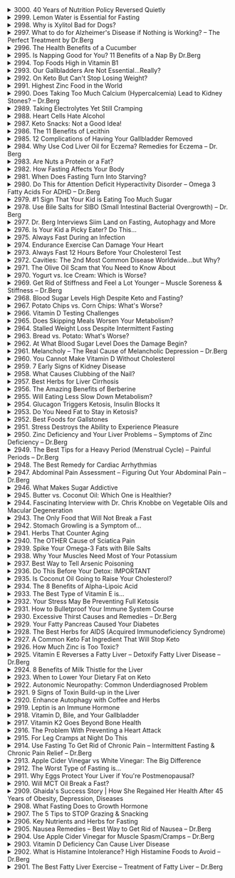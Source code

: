 <details>
<summary>3000. 40 Years of Nutrition Policy Reversed Quietly</summary><br>

<a href="https://www.youtube.com/watch?v=y_VQg6VrSKM" target="_blank">
    <img src="https://img.youtube.com/vi/y_VQg6VrSKM/maxresdefault.jpg" width="250"
    alt="[Youtube]" onerror="this.style.display='none';">
</a>


</details>

<details>
<summary>2999. Lemon Water is Essential for Fasting</summary><br>

<a href="https://www.youtube.com/watch?v=xJ0g7HJKNgY" target="_blank">
    <img src="https://img.youtube.com/vi/xJ0g7HJKNgY/maxresdefault.jpg" width="250"
    alt="[Youtube]" onerror="this.style.display='none';">
</a>


</details>

<details>
<summary>2998. Why is Xylitol Bad for Dogs?</summary><br>

<a href="https://www.youtube.com/watch?v=Fp7eX8yjPP4" target="_blank">
    <img src="https://img.youtube.com/vi/Fp7eX8yjPP4/maxresdefault.jpg" width="250"
    alt="[Youtube]" onerror="this.style.display='none';">
</a>


</details>

<details>
<summary>2997. What to do for Alzheimer's Disease if Nothing is Working? – The Perfect Treatment by Dr.Berg</summary><br>

<a href="https://www.youtube.com/watch?v=Dh2mX_o9ZYQ" target="_blank">
    <img src="https://img.youtube.com/vi/Dh2mX_o9ZYQ/maxresdefault.jpg" width="250"
    alt="[Youtube]" onerror="this.style.display='none';">
</a>


</details>

<details>
<summary>2996. The Health Benefits of a Cucumber</summary><br>

<a href="https://www.youtube.com/watch?v=KP8XipP3qTE" target="_blank">
    <img src="https://img.youtube.com/vi/KP8XipP3qTE/maxresdefault.jpg" width="250"
    alt="[Youtube]" onerror="this.style.display='none';">
</a>


</details>

<details>
<summary>2995. Is Napping Good for You? 11 Benefits of a Nap By Dr.Berg</summary><br>

<a href="https://www.youtube.com/watch?v=xpkyh_VFCzY" target="_blank">
    <img src="https://img.youtube.com/vi/xpkyh_VFCzY/maxresdefault.jpg" width="250"
    alt="[Youtube]" onerror="this.style.display='none';">
</a>


</details>

<details>
<summary>2994. Top Foods High in Vitamin B1</summary><br>

<a href="https://www.youtube.com/watch?v=cJ6MIiPyXZY" target="_blank">
    <img src="https://img.youtube.com/vi/cJ6MIiPyXZY/maxresdefault.jpg" width="250"
    alt="[Youtube]" onerror="this.style.display='none';">
</a>


</details>

<details>
<summary>2993. Our Gallbladders Are Not Essential...Really?</summary><br>

<a href="https://www.youtube.com/watch?v=3fZ5QAi1iGo" target="_blank">
    <img src="https://img.youtube.com/vi/3fZ5QAi1iGo/maxresdefault.jpg" width="250"
    alt="[Youtube]" onerror="this.style.display='none';">
</a>


</details>

<details>
<summary>2992. On Keto But Can't Stop Losing Weight?</summary><br>

<a href="https://www.youtube.com/watch?v=2cwzgl1a72E" target="_blank">
    <img src="https://img.youtube.com/vi/2cwzgl1a72E/maxresdefault.jpg" width="250"
    alt="[Youtube]" onerror="this.style.display='none';">
</a>


</details>

<details>
<summary>2991. Highest Zinc Food in the World</summary><br>

<a href="https://www.youtube.com/watch?v=fzhbqnNiXFM" target="_blank">
    <img src="https://img.youtube.com/vi/fzhbqnNiXFM/maxresdefault.jpg" width="250"
    alt="[Youtube]" onerror="this.style.display='none';">
</a>


</details>

<details>
<summary>2990. Does Taking Too Much Calcium (Hypercalcemia) Lead to Kidney Stones? – Dr.Berg</summary><br>

<a href="https://www.youtube.com/watch?v=3S6NTcg3bFE" target="_blank">
    <img src="https://img.youtube.com/vi/3S6NTcg3bFE/maxresdefault.jpg" width="250"
    alt="[Youtube]" onerror="this.style.display='none';">
</a>


</details>

<details>
<summary>2989. Taking Electrolytes Yet Still Cramping</summary><br>

<a href="https://www.youtube.com/watch?v=zTvqEoeo_Qg" target="_blank">
    <img src="https://img.youtube.com/vi/zTvqEoeo_Qg/maxresdefault.jpg" width="250"
    alt="[Youtube]" onerror="this.style.display='none';">
</a>


</details>

<details>
<summary>2988. Heart Cells Hate Alcohol</summary><br>

<a href="https://www.youtube.com/watch?v=ZvSR05wl_3g" target="_blank">
    <img src="https://img.youtube.com/vi/ZvSR05wl_3g/maxresdefault.jpg" width="250"
    alt="[Youtube]" onerror="this.style.display='none';">
</a>


</details>

<details>
<summary>2987. Keto Snacks: Not a Good Idea!</summary><br>

<a href="https://www.youtube.com/watch?v=p3eNmkTjXOM" target="_blank">
    <img src="https://img.youtube.com/vi/p3eNmkTjXOM/maxresdefault.jpg" width="250"
    alt="[Youtube]" onerror="this.style.display='none';">
</a>


</details>

<details>
<summary>2986. The 11 Benefits of Lecithin</summary><br>

<a href="https://www.youtube.com/watch?v=4pVEedOSXT8" target="_blank">
    <img src="https://img.youtube.com/vi/4pVEedOSXT8/maxresdefault.jpg" width="250"
    alt="[Youtube]" onerror="this.style.display='none';">
</a>


</details>

<details>
<summary>2985. 12 Complications of Having Your Gallbladder Removed</summary><br>

<a href="https://www.youtube.com/watch?v=fCP6QxklqI4" target="_blank">
    <img src="https://img.youtube.com/vi/fCP6QxklqI4/maxresdefault.jpg" width="250"
    alt="[Youtube]" onerror="this.style.display='none';">
</a>


</details>

<details>
<summary>2984. Why Use Cod Liver Oil for Eczema? Remedies for Eczema – Dr. Berg</summary><br>

<a href="https://www.youtube.com/watch?v=GNXIebMvPCU" target="_blank">
    <img src="https://img.youtube.com/vi/GNXIebMvPCU/maxresdefault.jpg" width="250"
    alt="[Youtube]" onerror="this.style.display='none';">
</a>


</details>

<details>
<summary>2983. Are Nuts a Protein or a Fat?</summary><br>

<a href="https://www.youtube.com/watch?v=yN8XOUcOcXA" target="_blank">
    <img src="https://img.youtube.com/vi/yN8XOUcOcXA/maxresdefault.jpg" width="250"
    alt="[Youtube]" onerror="this.style.display='none';">
</a>


</details>

<details>
<summary>2982. How Fasting Affects Your Body</summary><br>

<a href="https://www.youtube.com/watch?v=g-cchLeHwrM" target="_blank">
    <img src="https://img.youtube.com/vi/g-cchLeHwrM/maxresdefault.jpg" width="250"
    alt="[Youtube]" onerror="this.style.display='none';">
</a>


</details>

<details>
<summary>2981. When Does Fasting Turn Into Starving?</summary><br>

<a href="https://www.youtube.com/watch?v=3DYFXrCYAgk" target="_blank">
    <img src="https://img.youtube.com/vi/3DYFXrCYAgk/maxresdefault.jpg" width="250"
    alt="[Youtube]" onerror="this.style.display='none';">
</a>


</details>

<details>
<summary>2980. Do This for Attention Deficit Hyperactivity Disorder – Omega 3 Fatty Acids For ADHD – Dr.Berg</summary><br>

<a href="https://www.youtube.com/watch?v=Qf27HdWFzj0" target="_blank">
    <img src="https://img.youtube.com/vi/Qf27HdWFzj0/maxresdefault.jpg" width="250"
    alt="[Youtube]" onerror="this.style.display='none';">
</a>


</details>

<details>
<summary>2979. #1 Sign That Your Kid is Eating Too Much Sugar</summary><br>

<a href="https://www.youtube.com/watch?v=zHq6VJ2Q7QU" target="_blank">
    <img src="https://img.youtube.com/vi/zHq6VJ2Q7QU/maxresdefault.jpg" width="250"
    alt="[Youtube]" onerror="this.style.display='none';">
</a>


</details>

<details>
<summary>2978. Use Bile Salts for SIBO (Small Intestinal Bacterial Overgrowth) –  Dr. Berg</summary><br>

<a href="https://www.youtube.com/watch?v=GDGDC0fggKM" target="_blank">
    <img src="https://img.youtube.com/vi/GDGDC0fggKM/maxresdefault.jpg" width="250"
    alt="[Youtube]" onerror="this.style.display='none';">
</a>


</details>

<details>
<summary>2977. Dr. Berg Interviews Siim Land on Fasting, Autophagy and More</summary><br>

<a href="https://www.youtube.com/watch?v=1k59m6gs7hU" target="_blank">
    <img src="https://img.youtube.com/vi/1k59m6gs7hU/maxresdefault.jpg" width="250"
    alt="[Youtube]" onerror="this.style.display='none';">
</a>


</details>

<details>
<summary>2976. Is Your Kid a Picky Eater? Do This...</summary><br>

<a href="https://www.youtube.com/watch?v=BoomsBmRGbg" target="_blank">
    <img src="https://img.youtube.com/vi/BoomsBmRGbg/maxresdefault.jpg" width="250"
    alt="[Youtube]" onerror="this.style.display='none';">
</a>


</details>

<details>
<summary>2975. Always Fast During an Infection</summary><br>

<a href="https://www.youtube.com/watch?v=qj57V3NP4Ds" target="_blank">
    <img src="https://img.youtube.com/vi/qj57V3NP4Ds/maxresdefault.jpg" width="250"
    alt="[Youtube]" onerror="this.style.display='none';">
</a>


</details>

<details>
<summary>2974. Endurance Exercise Can Damage Your Heart</summary><br>

<a href="https://www.youtube.com/watch?v=C65f3mJIkyc" target="_blank">
    <img src="https://img.youtube.com/vi/C65f3mJIkyc/maxresdefault.jpg" width="250"
    alt="[Youtube]" onerror="this.style.display='none';">
</a>


</details>

<details>
<summary>2973. Always Fast 12 Hours Before Your Cholesterol Test</summary><br>

<a href="https://www.youtube.com/watch?v=zCpthHQVcC8" target="_blank">
    <img src="https://img.youtube.com/vi/zCpthHQVcC8/maxresdefault.jpg" width="250"
    alt="[Youtube]" onerror="this.style.display='none';">
</a>


</details>

<details>
<summary>2972. Cavities: The 2nd Most Common Disease Worldwide...but Why?</summary><br>

<a href="https://www.youtube.com/watch?v=I9Bz_TBvd9A" target="_blank">
    <img src="https://img.youtube.com/vi/I9Bz_TBvd9A/maxresdefault.jpg" width="250"
    alt="[Youtube]" onerror="this.style.display='none';">
</a>


</details>

<details>
<summary>2971. The Olive Oil Scam that You Need to Know About</summary><br>

<a href="https://www.youtube.com/watch?v=7TwBxHZDAhg" target="_blank">
    <img src="https://img.youtube.com/vi/7TwBxHZDAhg/maxresdefault.jpg" width="250"
    alt="[Youtube]" onerror="this.style.display='none';">
</a>


</details>

<details>
<summary>2970. Yogurt vs. Ice Cream: Which is Worse?</summary><br>

<a href="https://www.youtube.com/watch?v=EsyoLmUzBb0" target="_blank">
    <img src="https://img.youtube.com/vi/EsyoLmUzBb0/maxresdefault.jpg" width="250"
    alt="[Youtube]" onerror="this.style.display='none';">
</a>


</details>

<details>
<summary>2969. Get Rid of Stiffness and Feel a Lot Younger – Muscle Soreness & Stiffness – Dr.Berg</summary><br>

<a href="https://www.youtube.com/watch?v=G_kVwG2wFWI" target="_blank">
    <img src="https://img.youtube.com/vi/G_kVwG2wFWI/maxresdefault.jpg" width="250"
    alt="[Youtube]" onerror="this.style.display='none';">
</a>


</details>

<details>
<summary>2968. Blood Sugar Levels High Despite Keto and Fasting?</summary><br>

<a href="https://www.youtube.com/watch?v=T12v9QTVwQQ" target="_blank">
    <img src="https://img.youtube.com/vi/T12v9QTVwQQ/maxresdefault.jpg" width="250"
    alt="[Youtube]" onerror="this.style.display='none';">
</a>


</details>

<details>
<summary>2967. Potato Chips vs. Corn Chips: What's Worse?</summary><br>

<a href="https://www.youtube.com/watch?v=87qAnrI4sAs" target="_blank">
    <img src="https://img.youtube.com/vi/87qAnrI4sAs/maxresdefault.jpg" width="250"
    alt="[Youtube]" onerror="this.style.display='none';">
</a>


</details>

<details>
<summary>2966. Vitamin D Testing Challenges</summary><br>

<a href="https://www.youtube.com/watch?v=ZBcg6sNREXE" target="_blank">
    <img src="https://img.youtube.com/vi/ZBcg6sNREXE/maxresdefault.jpg" width="250"
    alt="[Youtube]" onerror="this.style.display='none';">
</a>


</details>

<details>
<summary>2965. Does Skipping Meals Worsen Your Metabolism?</summary><br>

<a href="https://www.youtube.com/watch?v=rbWaj-NfbvM" target="_blank">
    <img src="https://img.youtube.com/vi/rbWaj-NfbvM/maxresdefault.jpg" width="250"
    alt="[Youtube]" onerror="this.style.display='none';">
</a>


</details>

<details>
<summary>2964. Stalled Weight Loss Despite Intermittent Fasting</summary><br>

<a href="https://www.youtube.com/watch?v=xeNIHeD2tOg" target="_blank">
    <img src="https://img.youtube.com/vi/xeNIHeD2tOg/maxresdefault.jpg" width="250"
    alt="[Youtube]" onerror="this.style.display='none';">
</a>


</details>

<details>
<summary>2963. Bread vs. Potato: What's Worse?</summary><br>

<a href="https://www.youtube.com/watch?v=7CUC0LAO_dk" target="_blank">
    <img src="https://img.youtube.com/vi/7CUC0LAO_dk/maxresdefault.jpg" width="250"
    alt="[Youtube]" onerror="this.style.display='none';">
</a>


</details>

<details>
<summary>2962. At What Blood Sugar Level Does the Damage Begin?</summary><br>

<a href="https://www.youtube.com/watch?v=z-NgqqL1VP0" target="_blank">
    <img src="https://img.youtube.com/vi/z-NgqqL1VP0/maxresdefault.jpg" width="250"
    alt="[Youtube]" onerror="this.style.display='none';">
</a>


</details>

<details>
<summary>2961. Melancholy – The Real Cause of Melancholic Depression – Dr.Berg</summary><br>

<a href="https://www.youtube.com/watch?v=lzrV24c7ew0" target="_blank">
    <img src="https://img.youtube.com/vi/lzrV24c7ew0/maxresdefault.jpg" width="250"
    alt="[Youtube]" onerror="this.style.display='none';">
</a>


</details>

<details>
<summary>2960. You Cannot Make Vitamin D Without Cholesterol</summary><br>

<a href="https://www.youtube.com/watch?v=q82KtaQsOBA" target="_blank">
    <img src="https://img.youtube.com/vi/q82KtaQsOBA/maxresdefault.jpg" width="250"
    alt="[Youtube]" onerror="this.style.display='none';">
</a>


</details>

<details>
<summary>2959. 7 Early Signs of Kidney Disease</summary><br>

<a href="https://www.youtube.com/watch?v=_xU_NUu3ey4" target="_blank">
    <img src="https://img.youtube.com/vi/_xU_NUu3ey4/maxresdefault.jpg" width="250"
    alt="[Youtube]" onerror="this.style.display='none';">
</a>


</details>

<details>
<summary>2958. What Causes Clubbing of the Nail?</summary><br>

<a href="https://www.youtube.com/watch?v=mdv7FjwW13k" target="_blank">
    <img src="https://img.youtube.com/vi/mdv7FjwW13k/maxresdefault.jpg" width="250"
    alt="[Youtube]" onerror="this.style.display='none';">
</a>


</details>

<details>
<summary>2957. Best Herbs for Liver Cirrhosis</summary><br>

<a href="https://www.youtube.com/watch?v=0p-yUAvZlSg" target="_blank">
    <img src="https://img.youtube.com/vi/0p-yUAvZlSg/maxresdefault.jpg" width="250"
    alt="[Youtube]" onerror="this.style.display='none';">
</a>


</details>

<details>
<summary>2956. The Amazing Benefits of Berberine</summary><br>

<a href="https://www.youtube.com/watch?v=w_Su41RIJ78" target="_blank">
    <img src="https://img.youtube.com/vi/w_Su41RIJ78/maxresdefault.jpg" width="250"
    alt="[Youtube]" onerror="this.style.display='none';">
</a>


</details>

<details>
<summary>2955. Will Eating Less Slow Down Metabolism?</summary><br>

<a href="https://www.youtube.com/watch?v=ftijsgu6yb8" target="_blank">
    <img src="https://img.youtube.com/vi/ftijsgu6yb8/maxresdefault.jpg" width="250"
    alt="[Youtube]" onerror="this.style.display='none';">
</a>


</details>

<details>
<summary>2954. Glucagon Triggers Ketosis, Insulin Blocks It</summary><br>

<a href="https://www.youtube.com/watch?v=p4fR2U4g0u0" target="_blank">
    <img src="https://img.youtube.com/vi/p4fR2U4g0u0/maxresdefault.jpg" width="250"
    alt="[Youtube]" onerror="this.style.display='none';">
</a>


</details>

<details>
<summary>2953. Do You Need Fat to Stay in Ketosis?</summary><br>

<a href="https://www.youtube.com/watch?v=ql_OUUnzWg4" target="_blank">
    <img src="https://img.youtube.com/vi/ql_OUUnzWg4/maxresdefault.jpg" width="250"
    alt="[Youtube]" onerror="this.style.display='none';">
</a>


</details>

<details>
<summary>2952. Best Foods for Gallstones</summary><br>

<a href="https://www.youtube.com/watch?v=xzTp-FVPl7o" target="_blank">
    <img src="https://img.youtube.com/vi/xzTp-FVPl7o/maxresdefault.jpg" width="250"
    alt="[Youtube]" onerror="this.style.display='none';">
</a>


</details>

<details>
<summary>2951. Stress Destroys the Ability to Experience Pleasure</summary><br>

<a href="https://www.youtube.com/watch?v=9xSeNioMQkY" target="_blank">
    <img src="https://img.youtube.com/vi/9xSeNioMQkY/maxresdefault.jpg" width="250"
    alt="[Youtube]" onerror="this.style.display='none';">
</a>


</details>

<details>
<summary>2950. Zinc Deficiency and Your Liver Problems – Symptoms of Zinc Deficiency – Dr.Berg</summary><br>

<a href="https://www.youtube.com/watch?v=yo7IP3WpX6w" target="_blank">
    <img src="https://img.youtube.com/vi/yo7IP3WpX6w/maxresdefault.jpg" width="250"
    alt="[Youtube]" onerror="this.style.display='none';">
</a>


</details>

<details>
<summary>2949. The Best Tips for a Heavy Period (Menstrual Cycle) – Painful Periods – Dr.Berg</summary><br>

<a href="https://www.youtube.com/watch?v=264p12zm8X0" target="_blank">
    <img src="https://img.youtube.com/vi/264p12zm8X0/maxresdefault.jpg" width="250"
    alt="[Youtube]" onerror="this.style.display='none';">
</a>


</details>

<details>
<summary>2948. The Best Remedy for Cardiac Arrhythmias</summary><br>

<a href="https://www.youtube.com/watch?v=dcrQFs4wVOo" target="_blank">
    <img src="https://img.youtube.com/vi/dcrQFs4wVOo/maxresdefault.jpg" width="250"
    alt="[Youtube]" onerror="this.style.display='none';">
</a>


</details>

<details>
<summary>2947. Abdominal Pain Assessment – Figuring Out Your Abdominal Pain – Dr.Berg</summary><br>

<a href="https://www.youtube.com/watch?v=waRdD_UvcNg" target="_blank">
    <img src="https://img.youtube.com/vi/waRdD_UvcNg/maxresdefault.jpg" width="250"
    alt="[Youtube]" onerror="this.style.display='none';">
</a>


</details>

<details>
<summary>2946. What Makes Sugar Addictive</summary><br>

<a href="https://www.youtube.com/watch?v=HXtmNyNapYM" target="_blank">
    <img src="https://img.youtube.com/vi/HXtmNyNapYM/maxresdefault.jpg" width="250"
    alt="[Youtube]" onerror="this.style.display='none';">
</a>


</details>

<details>
<summary>2945. Butter vs. Coconut Oil: Which One is Healthier?</summary><br>

<a href="https://www.youtube.com/watch?v=gdtZMA87e5E" target="_blank">
    <img src="https://img.youtube.com/vi/gdtZMA87e5E/maxresdefault.jpg" width="250"
    alt="[Youtube]" onerror="this.style.display='none';">
</a>


</details>

<details>
<summary>2944. Fascinating Interview with Dr. Chris Knobbe on Vegetable Oils and Macular Degeneration</summary><br>

<a href="https://www.youtube.com/watch?v=bxCL2Tc9bu0" target="_blank">
    <img src="https://img.youtube.com/vi/bxCL2Tc9bu0/maxresdefault.jpg" width="250"
    alt="[Youtube]" onerror="this.style.display='none';">
</a>


</details>

<details>
<summary>2943. The Only Food that Will Not Break a Fast</summary><br>

<a href="https://www.youtube.com/watch?v=jnZhmiz4YcY" target="_blank">
    <img src="https://img.youtube.com/vi/jnZhmiz4YcY/maxresdefault.jpg" width="250"
    alt="[Youtube]" onerror="this.style.display='none';">
</a>


</details>

<details>
<summary>2942. Stomach Growling is a Symptom of...</summary><br>

<a href="https://www.youtube.com/watch?v=69D-bjsjUBo" target="_blank">
    <img src="https://img.youtube.com/vi/69D-bjsjUBo/maxresdefault.jpg" width="250"
    alt="[Youtube]" onerror="this.style.display='none';">
</a>


</details>

<details>
<summary>2941. Herbs That Counter Aging</summary><br>

<a href="https://www.youtube.com/watch?v=n5En7I0zVP0" target="_blank">
    <img src="https://img.youtube.com/vi/n5En7I0zVP0/maxresdefault.jpg" width="250"
    alt="[Youtube]" onerror="this.style.display='none';">
</a>


</details>

<details>
<summary>2940. The OTHER Cause of Sciatica Pain</summary><br>

<a href="https://www.youtube.com/watch?v=PCbBos3mzoE" target="_blank">
    <img src="https://img.youtube.com/vi/PCbBos3mzoE/maxresdefault.jpg" width="250"
    alt="[Youtube]" onerror="this.style.display='none';">
</a>


</details>

<details>
<summary>2939. Spike Your Omega-3 Fats with Bile Salts</summary><br>

<a href="https://www.youtube.com/watch?v=RQbI4p54Cfk" target="_blank">
    <img src="https://img.youtube.com/vi/RQbI4p54Cfk/maxresdefault.jpg" width="250"
    alt="[Youtube]" onerror="this.style.display='none';">
</a>


</details>

<details>
<summary>2938. Why Your Muscles Need Most of Your Potassium</summary><br>

<a href="https://www.youtube.com/watch?v=QB2ZpRmIfr8" target="_blank">
    <img src="https://img.youtube.com/vi/QB2ZpRmIfr8/maxresdefault.jpg" width="250"
    alt="[Youtube]" onerror="this.style.display='none';">
</a>


</details>

<details>
<summary>2937. Best Way to Tell Arsenic Poisoning</summary><br>

<a href="https://www.youtube.com/watch?v=gzqzY69wbQ8" target="_blank">
    <img src="https://img.youtube.com/vi/gzqzY69wbQ8/maxresdefault.jpg" width="250"
    alt="[Youtube]" onerror="this.style.display='none';">
</a>


</details>

<details>
<summary>2936. Do This Before Your Detox: IMPORTANT</summary><br>

<a href="https://www.youtube.com/watch?v=hHSvt25dj7w" target="_blank">
    <img src="https://img.youtube.com/vi/hHSvt25dj7w/maxresdefault.jpg" width="250"
    alt="[Youtube]" onerror="this.style.display='none';">
</a>


</details>

<details>
<summary>2935. Is Coconut Oil Going to Raise Your Cholesterol?</summary><br>

<a href="https://www.youtube.com/watch?v=rSn5j4OSggI" target="_blank">
    <img src="https://img.youtube.com/vi/rSn5j4OSggI/maxresdefault.jpg" width="250"
    alt="[Youtube]" onerror="this.style.display='none';">
</a>


</details>

<details>
<summary>2934. The 8 Benefits of Alpha-Lipoic Acid</summary><br>

<a href="https://www.youtube.com/watch?v=_Ov_qROYyMY" target="_blank">
    <img src="https://img.youtube.com/vi/_Ov_qROYyMY/maxresdefault.jpg" width="250"
    alt="[Youtube]" onerror="this.style.display='none';">
</a>


</details>

<details>
<summary>2933. The Best Type of Vitamin E is...</summary><br>

<a href="https://www.youtube.com/watch?v=73ixhePSKeA" target="_blank">
    <img src="https://img.youtube.com/vi/73ixhePSKeA/maxresdefault.jpg" width="250"
    alt="[Youtube]" onerror="this.style.display='none';">
</a>


</details>

<details>
<summary>2932. Your Stress May Be Preventing Full Ketosis</summary><br>

<a href="https://www.youtube.com/watch?v=_ssxVfx_W3E" target="_blank">
    <img src="https://img.youtube.com/vi/_ssxVfx_W3E/maxresdefault.jpg" width="250"
    alt="[Youtube]" onerror="this.style.display='none';">
</a>


</details>

<details>
<summary>2931. How to Bulletproof Your Immune System Course</summary><br>

<a href="https://www.youtube.com/watch?v=RHjX7A02rqc" target="_blank">
    <img src="https://img.youtube.com/vi/RHjX7A02rqc/maxresdefault.jpg" width="250"
    alt="[Youtube]" onerror="this.style.display='none';">
</a>


</details>

<details>
<summary>2930. Excessive Thirst Causes and Remedies – Dr.Berg</summary><br>

<a href="https://www.youtube.com/watch?v=bmwNw89bl6o" target="_blank">
    <img src="https://img.youtube.com/vi/bmwNw89bl6o/maxresdefault.jpg" width="250"
    alt="[Youtube]" onerror="this.style.display='none';">
</a>


</details>

<details>
<summary>2929. Your Fatty Pancreas Caused Your Diabetes</summary><br>

<a href="https://www.youtube.com/watch?v=tkwdlP7CJOI" target="_blank">
    <img src="https://img.youtube.com/vi/tkwdlP7CJOI/maxresdefault.jpg" width="250"
    alt="[Youtube]" onerror="this.style.display='none';">
</a>


</details>

<details>
<summary>2928. The Best Herbs for AIDS (Acquired Immunodeficiency Syndrome)</summary><br>

<a href="https://www.youtube.com/watch?v=HB12om9j86Y" target="_blank">
    <img src="https://img.youtube.com/vi/HB12om9j86Y/maxresdefault.jpg" width="250"
    alt="[Youtube]" onerror="this.style.display='none';">
</a>


</details>

<details>
<summary>2927. A Common Keto Fat Ingredient That Will Stop Keto</summary><br>

<a href="https://www.youtube.com/watch?v=54CNX4Znwj0" target="_blank">
    <img src="https://img.youtube.com/vi/54CNX4Znwj0/maxresdefault.jpg" width="250"
    alt="[Youtube]" onerror="this.style.display='none';">
</a>


</details>

<details>
<summary>2926. How Much Zinc is Too Toxic?</summary><br>

<a href="https://www.youtube.com/watch?v=tbbbY-KVrRE" target="_blank">
    <img src="https://img.youtube.com/vi/tbbbY-KVrRE/maxresdefault.jpg" width="250"
    alt="[Youtube]" onerror="this.style.display='none';">
</a>


</details>

<details>
<summary>2925. Vitamin E Reverses a Fatty Liver – Detoxify Fatty Liver Disease – Dr.Berg</summary><br>

<a href="https://www.youtube.com/watch?v=vZRWkboolT4" target="_blank">
    <img src="https://img.youtube.com/vi/vZRWkboolT4/maxresdefault.jpg" width="250"
    alt="[Youtube]" onerror="this.style.display='none';">
</a>


</details>

<details>
<summary>2924. 8 Benefits of Milk Thistle for the Liver</summary><br>

<a href="https://www.youtube.com/watch?v=Asv5mrxv0Ig" target="_blank">
    <img src="https://img.youtube.com/vi/Asv5mrxv0Ig/maxresdefault.jpg" width="250"
    alt="[Youtube]" onerror="this.style.display='none';">
</a>


</details>

<details>
<summary>2923. When to Lower Your Dietary Fat on Keto</summary><br>

<a href="https://www.youtube.com/watch?v=ZzTxDaX2jgk" target="_blank">
    <img src="https://img.youtube.com/vi/ZzTxDaX2jgk/maxresdefault.jpg" width="250"
    alt="[Youtube]" onerror="this.style.display='none';">
</a>


</details>

<details>
<summary>2922. Autonomic Neuropathy: Common Underdiagnosed Problem</summary><br>

<a href="https://www.youtube.com/watch?v=oyetHtHIWx8" target="_blank">
    <img src="https://img.youtube.com/vi/oyetHtHIWx8/maxresdefault.jpg" width="250"
    alt="[Youtube]" onerror="this.style.display='none';">
</a>


</details>

<details>
<summary>2921. 9 Signs of Toxin Build-up in the Liver</summary><br>

<a href="https://www.youtube.com/watch?v=0liyz4vpksU" target="_blank">
    <img src="https://img.youtube.com/vi/0liyz4vpksU/maxresdefault.jpg" width="250"
    alt="[Youtube]" onerror="this.style.display='none';">
</a>


</details>

<details>
<summary>2920. Enhance Autophagy with Coffee and Herbs</summary><br>

<a href="https://www.youtube.com/watch?v=VO9o_7z1kEQ" target="_blank">
    <img src="https://img.youtube.com/vi/VO9o_7z1kEQ/maxresdefault.jpg" width="250"
    alt="[Youtube]" onerror="this.style.display='none';">
</a>


</details>

<details>
<summary>2919. Leptin is an Immune Hormone</summary><br>

<a href="https://www.youtube.com/watch?v=ioiR1XqA55U" target="_blank">
    <img src="https://img.youtube.com/vi/ioiR1XqA55U/maxresdefault.jpg" width="250"
    alt="[Youtube]" onerror="this.style.display='none';">
</a>


</details>

<details>
<summary>2918. Vitamin D, Bile, and Your Gallbladder</summary><br>

<a href="https://www.youtube.com/watch?v=2xY7Yxus8JU" target="_blank">
    <img src="https://img.youtube.com/vi/2xY7Yxus8JU/maxresdefault.jpg" width="250"
    alt="[Youtube]" onerror="this.style.display='none';">
</a>


</details>

<details>
<summary>2917. Vitamin K2 Goes Beyond Bone Health</summary><br>

<a href="https://www.youtube.com/watch?v=nmPJivMOvAM" target="_blank">
    <img src="https://img.youtube.com/vi/nmPJivMOvAM/maxresdefault.jpg" width="250"
    alt="[Youtube]" onerror="this.style.display='none';">
</a>


</details>

<details>
<summary>2916. The Problem With Preventing a Heart Attack</summary><br>

<a href="https://www.youtube.com/watch?v=ORIg8qCgdX8" target="_blank">
    <img src="https://img.youtube.com/vi/ORIg8qCgdX8/maxresdefault.jpg" width="250"
    alt="[Youtube]" onerror="this.style.display='none';">
</a>


</details>

<details>
<summary>2915. For Leg Cramps at Night Do This</summary><br>

<a href="https://www.youtube.com/watch?v=d1hUwj0Iops" target="_blank">
    <img src="https://img.youtube.com/vi/d1hUwj0Iops/maxresdefault.jpg" width="250"
    alt="[Youtube]" onerror="this.style.display='none';">
</a>


</details>

<details>
<summary>2914. Use Fasting To Get Rid of Chronic Pain – Intermittent Fasting & Chronic Pain Relief – Dr.Berg</summary><br>

<a href="https://www.youtube.com/watch?v=08HdsSlWuhs" target="_blank">
    <img src="https://img.youtube.com/vi/08HdsSlWuhs/maxresdefault.jpg" width="250"
    alt="[Youtube]" onerror="this.style.display='none';">
</a>


</details>

<details>
<summary>2913. Apple Cider Vinegar vs White Vinegar: The Big Difference</summary><br>

<a href="https://www.youtube.com/watch?v=yZC50UGsoN4" target="_blank">
    <img src="https://img.youtube.com/vi/yZC50UGsoN4/maxresdefault.jpg" width="250"
    alt="[Youtube]" onerror="this.style.display='none';">
</a>


</details>

<details>
<summary>2912. The Worst Type of Fasting is...</summary><br>

<a href="https://www.youtube.com/watch?v=LhKNMUTGwNE" target="_blank">
    <img src="https://img.youtube.com/vi/LhKNMUTGwNE/maxresdefault.jpg" width="250"
    alt="[Youtube]" onerror="this.style.display='none';">
</a>


</details>

<details>
<summary>2911. Why Eggs Protect Your Liver if You're Postmenopausal?</summary><br>

<a href="https://www.youtube.com/watch?v=ZomvKGvaIgQ" target="_blank">
    <img src="https://img.youtube.com/vi/ZomvKGvaIgQ/maxresdefault.jpg" width="250"
    alt="[Youtube]" onerror="this.style.display='none';">
</a>


</details>

<details>
<summary>2910. Will MCT Oil Break a Fast?</summary><br>

<a href="https://www.youtube.com/watch?v=YI6xT4rcI2k" target="_blank">
    <img src="https://img.youtube.com/vi/YI6xT4rcI2k/maxresdefault.jpg" width="250"
    alt="[Youtube]" onerror="this.style.display='none';">
</a>


</details>

<details>
<summary>2909. Ghaida's Success Story | How She Regained Her Health After 45 Years of Obesity, Depression, Diseases</summary><br>

<a href="https://www.youtube.com/watch?v=02o135UdS-A" target="_blank">
    <img src="https://img.youtube.com/vi/02o135UdS-A/maxresdefault.jpg" width="250"
    alt="[Youtube]" onerror="this.style.display='none';">
</a>


</details>

<details>
<summary>2908. What Fasting Does to Growth Hormone</summary><br>

<a href="https://www.youtube.com/watch?v=ucPymf2kWOA" target="_blank">
    <img src="https://img.youtube.com/vi/ucPymf2kWOA/maxresdefault.jpg" width="250"
    alt="[Youtube]" onerror="this.style.display='none';">
</a>


</details>

<details>
<summary>2907. The 5 Tips to STOP Grazing & Snacking</summary><br>

<a href="https://www.youtube.com/watch?v=2qyq8eE3_ZQ" target="_blank">
    <img src="https://img.youtube.com/vi/2qyq8eE3_ZQ/maxresdefault.jpg" width="250"
    alt="[Youtube]" onerror="this.style.display='none';">
</a>


</details>

<details>
<summary>2906. Key Nutrients and Herbs for Fasting</summary><br>

<a href="https://www.youtube.com/watch?v=KiA3VaELuQc" target="_blank">
    <img src="https://img.youtube.com/vi/KiA3VaELuQc/maxresdefault.jpg" width="250"
    alt="[Youtube]" onerror="this.style.display='none';">
</a>


</details>

<details>
<summary>2905. Nausea Remedies – Best Way to Get Rid of Nausea – Dr.Berg</summary><br>

<a href="https://www.youtube.com/watch?v=kutmypUbuqE" target="_blank">
    <img src="https://img.youtube.com/vi/kutmypUbuqE/maxresdefault.jpg" width="250"
    alt="[Youtube]" onerror="this.style.display='none';">
</a>


</details>

<details>
<summary>2904. Use Apple Cider Vinegar for Muscle Spasm/Cramps – Dr.Berg</summary><br>

<a href="https://www.youtube.com/watch?v=89W3Ak7M2JY" target="_blank">
    <img src="https://img.youtube.com/vi/89W3Ak7M2JY/maxresdefault.jpg" width="250"
    alt="[Youtube]" onerror="this.style.display='none';">
</a>


</details>

<details>
<summary>2903. Vitamin D Deficiency Can Cause Liver Disease</summary><br>

<a href="https://www.youtube.com/watch?v=b-YazbTc9Z8" target="_blank">
    <img src="https://img.youtube.com/vi/b-YazbTc9Z8/maxresdefault.jpg" width="250"
    alt="[Youtube]" onerror="this.style.display='none';">
</a>


</details>

<details>
<summary>2902. What is Histamine Intolerance? High Histamine Foods to Avoid – Dr.Berg</summary><br>

<a href="https://www.youtube.com/watch?v=Sk8VdjeZZio" target="_blank">
    <img src="https://img.youtube.com/vi/Sk8VdjeZZio/maxresdefault.jpg" width="250"
    alt="[Youtube]" onerror="this.style.display='none';">
</a>


</details>

<details>
<summary>2901. The Best Fatty Liver Exercise – Treatment of Fatty Liver – Dr.Berg</summary><br>

<a href="https://www.youtube.com/watch?v=mLpd2ubu3og" target="_blank">
    <img src="https://img.youtube.com/vi/mLpd2ubu3og/maxresdefault.jpg" width="250"
    alt="[Youtube]" onerror="this.style.display='none';">
</a>


</details>

